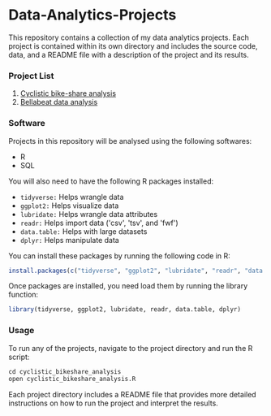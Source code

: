 # Data-Analytics-Projects

This repository contains a collection of my data analytics projects. Each project is contained within its own directory and includes the source code, data, and a README file with a description of the project and its results.

### Project List
1. [Cyclistic bike-share analysis](https://github.com/saltwatersardine/Data_Analytics/blob/main/cyclistic_bike_share_analysis.md)
2. [Bellabeat data analysis](https://github.com/saltwatersardine/Data_Analytics/blob/main/bellabeat_data_analysis.md)

### Software

Projects in this repository will be analysed using the following softwares:

- R
- SQL

You will also need to have the following R packages installed:

- `tidyverse:` Helps wrangle data
- `ggplot2:` Helps visualize data
- `lubridate:` Helps wrangle data attributes
- `readr:` Helps import data ('csv', 'tsv', and 'fwf')
- `data.table:` Helps with large datasets
- `dplyr:` Helps manipulate data


You can install these packages by running the following code in R:

```r
install.packages(c("tidyverse", "ggplot2", "lubridate", "readr", "data.table", "dplyr"))
```

Once packages are installed, you need load them by running the library function:

```r
library(tidyverse, ggplot2, lubridate, readr, data.table, dplyr)
```
### Usage

To run any of the projects, navigate to the project directory and run the R script:

```r
cd cyclistic_bikeshare_analysis
open cyclistic_bikeshare_analysis.R
```
Each project directory includes a README file that provides more detailed instructions on how to run the project and interpret the results.
